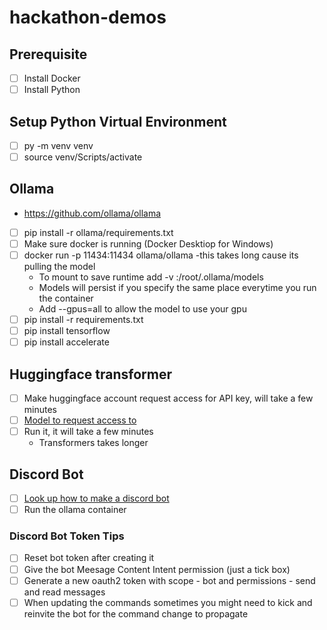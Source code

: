 # hackathon-demos

## Prerequisite

- [ ] Install Docker
- [ ] Install Python

## Setup Python Virtual Environment
- [ ] py -m venv venv
- [ ] source venv/Scripts/activate 

## Ollama
- https://github.com/ollama/ollama 
- [ ] pip install -r ollama/requirements.txt
- [ ] Make sure docker is running (Docker Desktiop for Windows)
- [ ] docker run -p 11434:11434 ollama/ollama -this takes long cause its pulling the model
    - To mount to save runtime add -v <anywhere on host>:/root/.ollama/models
    - Models will persist if you specify the same place everytime you run the container
    - Add --gpus=all to allow the model to use your gpu 
- [ ] pip install -r requirements.txt
- [ ] pip install tensorflow
- [ ] pip install accelerate 

## Huggingface transformer

- [ ] Make huggingface account request access for API key, will take a few minutes
- [ ] [Model to request access to](https://huggingface.co/meta-llama/Meta-Llama-3-8B-Instruct)
- [ ] Run it, it will take a few minutes
    - Transformers takes longer


## Discord Bot

- [ ] [Look up how to make a discord bot](https://discordpy.readthedocs.io/en/stable/discord.html)
- [ ] Run the ollama container 

### Discord Bot Token Tips

- [ ] Reset bot token after creating it 
- [ ] Give the bot Meesage Content Intent permission (just a tick box)
- [ ] Generate a new oauth2 token with scope - bot and permissions - send and read messages
- [ ] When updating the commands sometimes you might need to kick and reinvite the bot for the command change to propagate 
